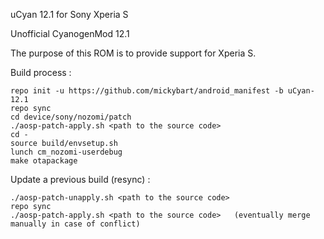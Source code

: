 uCyan 12.1 for Sony Xperia S

Unofficial CyanogenMod 12.1

The purpose of this ROM is to provide support for Xperia S.

Build process :

    repo init -u https://github.com/mickybart/android_manifest -b uCyan-12.1
    repo sync
    cd device/sony/nozomi/patch
    ./aosp-patch-apply.sh <path to the source code>
    cd -
    source build/envsetup.sh
    lunch cm_nozomi-userdebug
    make otapackage

Update a previous build (resync) :

    ./aosp-patch-unapply.sh <path to the source code>
    repo sync
    ./aosp-patch-apply.sh <path to the source code>   (eventually merge manually in case of conflict)

